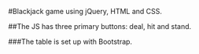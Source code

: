 #Blackjack game using jQuery, HTML and CSS.

##The JS has three primary buttons: deal, hit and stand.

###The table is set up with Bootstrap.